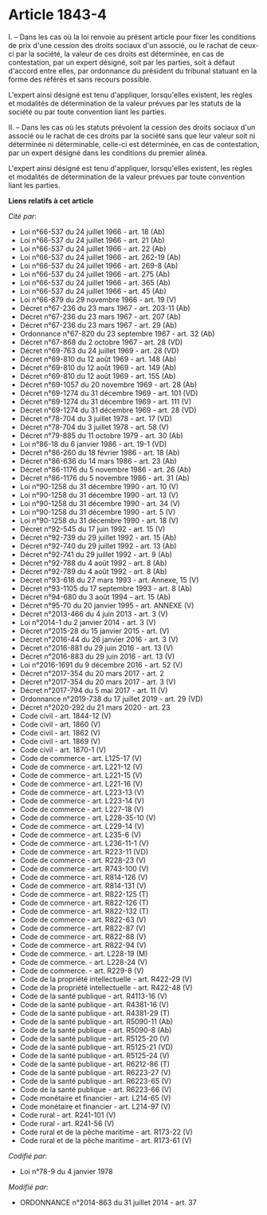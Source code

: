 # Article 1843-4

I. – Dans les cas où la loi renvoie au présent article pour fixer les conditions de prix d'une cession des droits sociaux
d'un associé, ou le rachat de ceux-ci par la société, la valeur de ces droits est déterminée, en cas de contestation, par un
expert désigné, soit par les parties, soit à défaut d'accord entre elles, par ordonnance du président du tribunal statuant en
la forme des référés et sans recours possible.

L'expert ainsi désigné est tenu d'appliquer, lorsqu'elles existent, les règles et modalités de détermination de la valeur
prévues par les statuts de la société ou par toute convention liant les parties.

II. – Dans les cas où les statuts prévoient la cession des droits sociaux d'un associé ou le rachat de ces droits par la
société sans que leur valeur soit ni déterminée ni déterminable, celle-ci est déterminée, en cas de contestation, par un
expert désigné dans les conditions du premier alinéa.

L'expert ainsi désigné est tenu d'appliquer, lorsqu'elles existent, les règles et modalités de détermination de la valeur
prévues par toute convention liant les parties.

**Liens relatifs à cet article**

_Cité par_:

  - Loi n°66-537 du 24 juillet 1966 - art. 18 (Ab)
  - Loi n°66-537 du 24 juillet 1966 - art. 21 (Ab)
  - Loi n°66-537 du 24 juillet 1966 - art. 22 (Ab)
  - Loi n°66-537 du 24 juillet 1966 - art. 262-19 (Ab)
  - Loi n°66-537 du 24 juillet 1966 - art. 269-8 (Ab)
  - Loi n°66-537 du 24 juillet 1966 - art. 275 (Ab)
  - Loi n°66-537 du 24 juillet 1966 - art. 365 (Ab)
  - Loi n°66-537 du 24 juillet 1966 - art. 45 (Ab)
  - Loi n°66-879 du 29 novembre 1966 - art. 19 (V)
  - Décret n°67-236 du 23 mars 1967 - art. 203-11 (Ab)
  - Décret n°67-236 du 23 mars 1967 - art. 207 (Ab)
  - Décret n°67-236 du 23 mars 1967 - art. 29 (Ab)
  - Ordonnance n°67-820 du 23 septembre 1967 - art. 32 (Ab)
  - Décret n°67-868 du 2 octobre 1967 - art. 28 (VD)
  - Décret n°69-763 du 24 juillet 1969 - art. 28 (VD)
  - Décret n°69-810 du 12 août 1969 - art. 148 (Ab)
  - Décret n°69-810 du 12 août 1969 - art. 149 (Ab)
  - Décret n°69-810 du 12 août 1969 - art. 155 (Ab)
  - Décret n°69-1057 du 20 novembre 1969 - art. 28 (Ab)
  - Décret n°69-1274 du 31 décembre 1969 - art. 101 (VD)
  - Décret n°69-1274 du 31 décembre 1969 - art. 111 (V)
  - Décret n°69-1274 du 31 décembre 1969 - art. 28 (VD)
  - Décret n°78-704 du 3 juillet 1978 - art. 17 (VD)
  - Décret n°78-704 du 3 juillet 1978 - art. 58 (V)
  - Décret n°79-885 du 11 octobre 1979 - art. 30 (Ab)
  - Loi n°86-18 du 6 janvier 1986 - art. 19-1 (VD)
  - Décret n°86-260 du 18 février 1986 - art. 18 (Ab)
  - Décret n°86-636 du 14 mars 1986 - art. 23 (Ab)
  - Décret n°86-1176 du 5 novembre 1986 - art. 26 (Ab)
  - Décret n°86-1176 du 5 novembre 1986 - art. 31 (Ab)
  - Loi n°90-1258 du 31 décembre 1990 - art. 10 (V)
  - Loi n°90-1258 du 31 décembre 1990 - art. 13 (V)
  - Loi n°90-1258 du 31 décembre 1990 - art. 34 (V)
  - Loi n°90-1258 du 31 décembre 1990 - art. 5 (V)
  - Loi n°90-1258 du 31 décembre 1990 - art. 18 (V)
  - Décret n°92-545 du 17 juin 1992 - art. 15 (V)
  - Décret n°92-739 du 29 juillet 1992 - art. 15 (Ab)
  - Décret n°92-740 du 29 juillet 1992 - art. 13 (Ab)
  - Décret n°92-741 du 29 juillet 1992 - art. 9 (Ab)
  - Décret n°92-788 du 4 août 1992 - art. 8 (Ab)
  - Décret n°92-789 du 4 août 1992 - art. 8 (Ab)
  - Décret n°93-618 du 27 mars 1993 - art. Annexe, 15 (V)
  - Décret n°93-1105 du 17 septembre 1993 - art. 8 (Ab)
  - Décret n°94-680 du 3 août 1994 - art. 15 (Ab)
  - Décret n°95-70 du 20 janvier 1995 - art. ANNEXE (V)
  - Décret n°2013-466 du 4 juin 2013 - art. 3 (V)
  - Loi n°2014-1 du 2 janvier 2014 - art. 3 (V)
  - Décret n°2015-28 du 15 janvier 2015 - art. (V)
  - Décret n°2016-44 du 26 janvier 2016 - art. 3 (V)
  - Décret n°2016-881 du 29 juin 2016 - art. 13 (V)
  - Décret n°2016-883 du 29 juin 2016 - art. 13 (V)
  - Loi n°2016-1691 du 9 décembre 2016 - art. 52 (V)
  - Décret n°2017-354 du 20 mars 2017 - art. 2
  - Décret n°2017-354 du 20 mars 2017 - art. 3 (V)
  - Décret n°2017-794 du 5 mai 2017 - art. 11 (V)
  - Ordonnance n°2019-738 du 17 juillet 2019 - art. 29 (VD)
  - Décret n°2020-292 du 21 mars 2020 - art. 23
  - Code civil - art. 1844-12 (V)
  - Code civil - art. 1860 (V)
  - Code civil - art. 1862 (V)
  - Code civil - art. 1869 (V)
  - Code civil - art. 1870-1 (V)
  - Code de commerce - art. L125-17 (V)
  - Code de commerce - art. L221-12 (V)
  - Code de commerce - art. L221-15 (V)
  - Code de commerce - art. L221-16 (V)
  - Code de commerce - art. L223-13 (V)
  - Code de commerce - art. L223-14 (V)
  - Code de commerce - art. L227-18 (V)
  - Code de commerce - art. L228-35-10 (V)
  - Code de commerce - art. L229-14 (V)
  - Code de commerce - art. L235-6 (V)
  - Code de commerce - art. L236-11-1 (V)
  - Code de commerce - art. R223-11 (VD)
  - Code de commerce - art. R228-23 (V)
  - Code de commerce - art. R743-100 (V)
  - Code de commerce - art. R814-126 (V)
  - Code de commerce - art. R814-131 (V)
  - Code de commerce - art. R822-125 (T)
  - Code de commerce - art. R822-126 (T)
  - Code de commerce - art. R822-132 (T)
  - Code de commerce - art. R822-63 (V)
  - Code de commerce - art. R822-87 (V)
  - Code de commerce - art. R822-88 (V)
  - Code de commerce - art. R822-94 (V)
  - Code de commerce. - art. L228-19 (M)
  - Code de commerce. - art. L228-24 (V)
  - Code de commerce. - art. R229-8 (V)
  - Code de la propriété intellectuelle - art. R422-29 (V)
  - Code de la propriété intellectuelle - art. R422-48 (V)
  - Code de la santé publique - art. R4113-16 (V)
  - Code de la santé publique - art. R4381-16 (V)
  - Code de la santé publique - art. R4381-29 (T)
  - Code de la santé publique - art. R5090-11 (Ab)
  - Code de la santé publique - art. R5090-8 (Ab)
  - Code de la santé publique - art. R5125-20 (V)
  - Code de la santé publique - art. R5125-21 (VD)
  - Code de la santé publique - art. R5125-24 (V)
  - Code de la santé publique - art. R6212-86 (T)
  - Code de la santé publique - art. R6223-27 (V)
  - Code de la santé publique - art. R6223-65 (V)
  - Code de la santé publique - art. R6223-66 (V)
  - Code monétaire et financier - art. L214-65 (V)
  - Code monétaire et financier - art. L214-97 (V)
  - Code rural - art. R241-101 (V)
  - Code rural - art. R241-56 (V)
  - Code rural et de la pêche maritime - art. R173-22 (V)
  - Code rural et de la pêche maritime - art. R173-61 (V)

_Codifié par_:

  - Loi n°78-9 du 4 janvier 1978

_Modifié par_:

  - ORDONNANCE n°2014-863 du 31 juillet 2014 - art. 37

